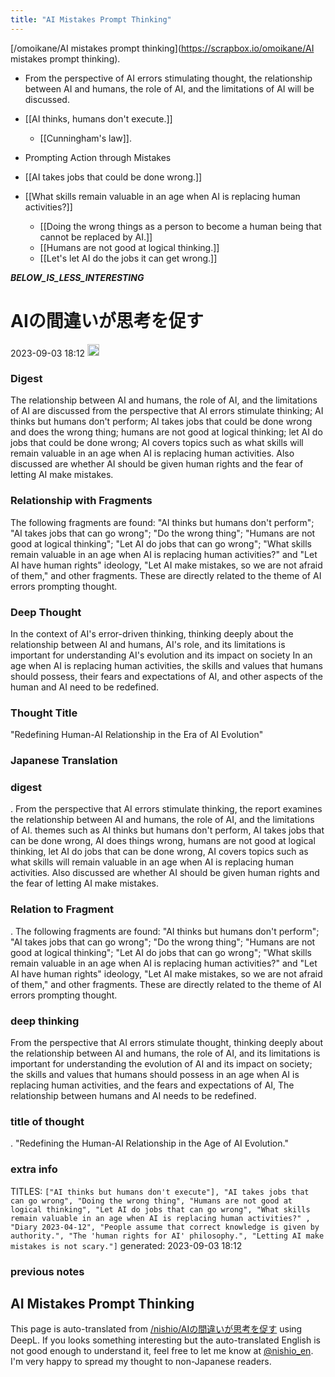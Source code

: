 ```yaml
---
title: "AI Mistakes Prompt Thinking"
---
```


[/omoikane/AI mistakes prompt thinking](https://scrapbox.io/omoikane/AI mistakes prompt thinking).
- From the perspective of AI errors stimulating thought, the relationship between AI and humans, the role of AI, and the limitations of AI will be discussed.

- [[AI thinks, humans don't execute.]]
    - [[Cunningham's law]].
- Prompting Action through Mistakes

- [[AI takes jobs that could be done wrong.]]

- [[What skills remain valuable in an age when AI is replacing human activities?]]
    - [[Doing the wrong things as a person to become a human being that cannot be replaced by AI.]]
    - [[Humans are not good at logical thinking.]]
    - [[Let's let AI do the jobs it can get wrong.]]


___BELOW_IS_LESS_INTERESTING___
# AIの間違いが思考を促す
 2023-09-03 18:12 <img src='https://scrapbox.io/api/pages/nishio-en/omni/icon' alt='omni.icon' height="19.5"/>
### Digest
The relationship between AI and humans, the role of AI, and the limitations of AI are discussed from the perspective that AI errors stimulate thinking; AI thinks but humans don't perform; AI takes jobs that could be done wrong and does the wrong thing; humans are not good at logical thinking; let AI do jobs that could be done wrong; AI covers topics such as what skills will remain valuable in an age when AI is replacing human activities. Also discussed are whether AI should be given human rights and the fear of letting AI make mistakes.

### Relationship with Fragments
The following fragments are found: "AI thinks but humans don't perform"; "AI takes jobs that can go wrong"; "Do the wrong thing"; "Humans are not good at logical thinking"; "Let AI do jobs that can go wrong"; "What skills remain valuable in an age when AI is replacing human activities?" and "Let AI have human rights" ideology, "Let AI make mistakes, so we are not afraid of them," and other fragments. These are directly related to the theme of AI errors prompting thought.

### Deep Thought
In the context of AI's error-driven thinking, thinking deeply about the relationship between AI and humans, AI's role, and its limitations is important for understanding AI's evolution and its impact on society In an age when AI is replacing human activities, the skills and values that humans should possess, their fears and expectations of AI, and other aspects of the human and AI need to be redefined.

### Thought Title
"Redefining Human-AI Relationship in the Era of AI Evolution"

### Japanese Translation
### digest
.
From the perspective that AI errors stimulate thinking, the report examines the relationship between AI and humans, the role of AI, and the limitations of AI. themes such as AI thinks but humans don't perform, AI takes jobs that can be done wrong, AI does things wrong, humans are not good at logical thinking, let AI do jobs that can be done wrong, AI covers topics such as what skills will remain valuable in an age when AI is replacing human activities. Also discussed are whether AI should be given human rights and the fear of letting AI make mistakes.

### Relation to Fragment
.
The following fragments are found: "AI thinks but humans don't perform"; "AI takes jobs that can go wrong"; "Do the wrong thing"; "Humans are not good at logical thinking"; "Let AI do jobs that can go wrong"; "What skills remain valuable in an age when AI is replacing human activities?" and "Let AI have human rights" ideology, "Let AI make mistakes, so we are not afraid of them," and other fragments. These are directly related to the theme of AI errors prompting thought.

### deep thinking
From the perspective that AI errors stimulate thought, thinking deeply about the relationship between AI and humans, the role of AI, and its limitations is important for understanding the evolution of AI and its impact on society; the skills and values that humans should possess in an age when AI is replacing human activities, and the fears and expectations of AI, The relationship between humans and AI needs to be redefined.

### title of thought
.
"Redefining the Human-AI Relationship in the Age of AI Evolution."

### extra info
TITLES: `["AI thinks but humans don't execute"], "AI takes jobs that can go wrong", "Doing the wrong thing", "Humans are not good at logical thinking", "Let AI do jobs that can go wrong", "What skills remain valuable in an age when AI is replacing human activities?" , "Diary 2023-04-12", "People assume that correct knowledge is given by authority.", "The 'human rights for AI' philosophy.", "Letting AI make mistakes is not scary."]`
generated: 2023-09-03 18:12
### previous notes
AI Mistakes Prompt Thinking
---
This page is auto-translated from [/nishio/AIの間違いが思考を促す](https://scrapbox.io/nishio/AIの間違いが思考を促す) using DeepL. If you looks something interesting but the auto-translated English is not good enough to understand it, feel free to let me know at [@nishio_en](https://twitter.com/nishio_en). I'm very happy to spread my thought to non-Japanese readers.